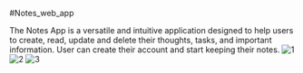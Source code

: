 #Notes_web_app

The Notes App is a versatile and intuitive application designed to help users to create, read, update and delete their thoughts, tasks, and important information. User can create their account and start keeping
their notes.
![1](https://github.com/arpitp1234/Project_2_Notes_Web_App/assets/92322250/d41013bc-e17f-422a-98d8-950d5ff83d3d)
![2](https://github.com/arpitp1234/Project_2_Notes_Web_App/assets/92322250/3ae924aa-32e0-4a9a-a09b-9987012d1996)
![3](https://github.com/arpitp1234/Project_2_Notes_Web_App/assets/92322250/59c355a7-a7ac-40bf-a1ec-4d95966ceef4)
